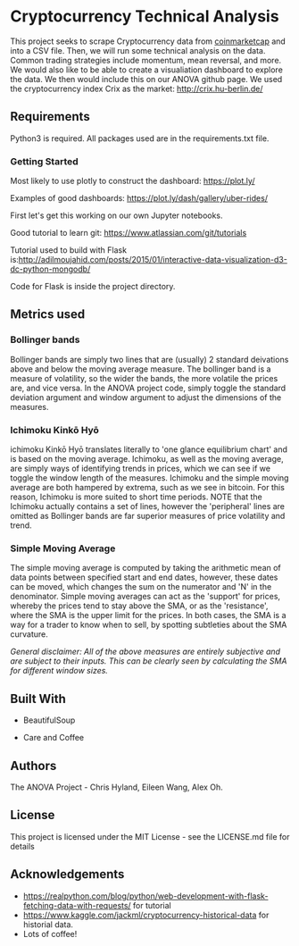 # Cryptocurrency Technical Analysis
This project seeks to scrape Cryptocurrency data from [coinmarketcap](https://coinmarketcap.com/) and into a CSV file. Then, we will run some technical analysis on the data. Common trading strategies include momentum, mean reversal, and more. We would also like to be able to create a visualiation
dashboard to explore the data. We then would include this on our ANOVA github page.
We used the cryptocurrency index Crix as the market: http://crix.hu-berlin.de/
## Requirements

Python3 is required. All packages used are in the requirements.txt file.

### Getting Started

Most likely to use plotly to construct the dashboard: https://plot.ly/

Examples of good dashboards: https://plot.ly/dash/gallery/uber-rides/

First let's get this working on our own Jupyter notebooks.

Good tutorial to learn git: https://www.atlassian.com/git/tutorials

Tutorial used to build with Flask is:http://adilmoujahid.com/posts/2015/01/interactive-data-visualization-d3-dc-python-mongodb/

Code for Flask is inside the project directory.

## Metrics used

### Bollinger bands
Bollinger bands are simply two lines that are (usually) 2 standard deivations above and below the moving average measure. The bollinger band is a measure of volatility, so the wider the bands, the more volatile the prices are, and vice versa. In the ANOVA project code, simply toggle the standard deviation argument and window argument to adjust the dimensions of the measures.

### Ichimoku Kinkō Hyō
ichimoku Kinkō Hyō translates literally to 'one glance equilibrium chart' and is based on the moving average. Ichimoku, as well as the moving average, are simply ways of identifying trends in prices, which we can see if we toggle the window length of the measures. Ichimoku and the simple moving average are both hampered by extrema, such as we see in bitcoin. For this reason, Ichimoku is more suited to short time periods. NOTE that the Ichimoku actually contains a set of lines, however the 'peripheral' lines are omitted as Bollinger bands are far superior measures of price volatility and trend.

### Simple Moving Average
The simple moving average is computed by taking the arithmetic mean of data points between specified start and end dates, however, these dates can be moved, which changes the sum on the numerator and 'N' in the denominator. Simple moving averages can act as the 'support' for prices, whereby the prices tend to stay above the SMA, or as the 'resistance', where the SMA is the upper limit for the prices. In both cases, the SMA is a way for a trader to know when to sell, by spotting subtleties about the SMA curvature.


_General disclaimer: All of the above measures are entirely subjective and are subject to their inputs. This can be clearly seen by calculating the SMA for different window sizes._

## Built With

* BeautifulSoup

* Care and Coffee

## Authors

The ANOVA Project - Chris Hyland, Eileen Wang, Alex Oh.

## License

This project is licensed under the MIT License - see the LICENSE.md file for details

## Acknowledgements

* https://realpython.com/blog/python/web-development-with-flask-fetching-data-with-requests/ for tutorial
* https://www.kaggle.com/jackml/cryptocurrency-historical-data for historial data.
* Lots of coffee!
